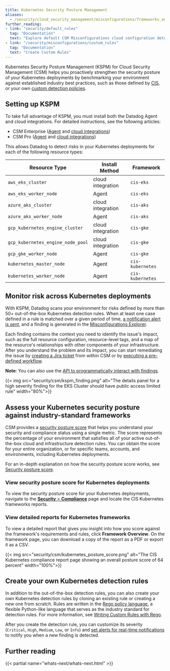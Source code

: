 ```yaml
---
title: Kubernetes Security Posture Management
aliases:
  - /security/cloud_security_management/misconfigurations/frameworks_and_benchmarks/kspm/
further_reading:
- link: "security/default_rules"
  tag: "Documentation"
  text: "Explore default CSM Misconfigurations cloud configuration detection rules"
- link: "/security/misconfigurations/custom_rules"
  tag: "Documentation"
  text: "Create Custom Rules"
---
```


Kubernetes Security Posture Management (KSPM) for Cloud Security Management (CSM) helps you proactively strengthen the security posture of your Kubernetes deployments by benchmarking your environment against established industry best practices, such as those defined by [CIS][1], or your own [custom detection policies](#create-your-own-kubernetes-detection-rules).

## Setting up KSPM

To take full advantage of KSPM, you must install both the Datadog Agent and cloud integrations. For detailed instructions, see the following articles:

- CSM Enterprise ([Agent][14] and [cloud integrations][15])
- CSM Pro ([Agent][12] and [cloud integrations][13])

This allows Datadog to detect risks in your Kubernetes deployments for each of the following resource types:

| Resource Type                     | Install Method    | Framework        |
|-----------------------------------|-------------------|------------------|
| `aws_eks_cluster`                 | cloud integration | `cis-eks`        |
| `aws_eks_worker_node`             | Agent             | `cis-eks`        |
| `azure_aks_cluster`               | cloud integration | `cis-aks`        |
| `azure_aks_worker_node`           | Agent             | `cis-aks`        |
| `gcp_kubernetes_engine_cluster`   | cloud integration | `cis-gke`        |
| `gcp_kubernetes_engine_node_pool` | cloud integration | `cis-gke`        |
| `gcp_gke_worker_node`             | Agent             | `cis-gke`        |
| `kubernetes_master_node`          | Agent             | `cis-kubernetes` |
| `kubernetes_worker_node`          | Agent             | `cis-kubernetes` |

## Monitor risk across Kubernetes deployments

With KSPM, Datadog scans your environment for risks defined by more than 50+ out-of-the-box Kubernetes detection rules. When at least one case defined in a rule is matched over a given period of time, [a notification alert is sent][6], and a finding is generated in the [Misconfigurations Explorer][11].

Each finding contains the context you need to identify the issue's impact, such as the full resource configuration, resource-level tags, and a map of the resource's relationships with other components of your infrastructure. After you understand the problem and its impact, you can start remediating the issue by [creating a Jira ticket][7] from within CSM or by [executing a pre-defined workflow][8].

**Note**: You can also use the [API to programmatically interact with findings][10].

{{< img src="security/csm/kspm_finding.png" alt="The details panel for a high severity finding for the EKS Cluster should have public access limited rule" width="80%">}}

## Assess your Kubernetes security posture against industry-standard frameworks

CSM provides a [security posture score][2] that helps you understand your security and compliance status using a single metric. The score represents the percentage of your environment that satisfies all of your active out-of-the-box cloud and infrastructure detection rules. You can obtain the score for your entire organization, or for specific teams, accounts, and environments, including Kubernetes deployments.

For an in-depth explanation on how the security posture score works, see [Security posture score][3].

### View security posture score for Kubernetes deployments

To view the security posture score for your Kubernetes deployments, navigate to the [**Security** > **Compliance**][9] page and locate the CIS Kubernetes frameworks reports.

### View detailed reports for Kubernetes frameworks

To view a detailed report that gives you insight into how you score against the framework's requirements and rules, click **Framework Overview**. On the framework page, you can download a copy of the report as a PDF or export it as a CSV.

{{< img src="security/csm/kubernetes_posture_score.png" alt="The CIS Kubernetes compliance report page showing an overall posture score of 64 percent" width="100%">}}

## Create your own Kubernetes detection rules

In addition to the out-of-the-box detection rules, you can also create your own Kubernetes detection rules by cloning an existing rule or creating a new one from scratch. Rules are written in the [Rego policy language][4], a flexible Python-like language that serves as the industry standard for detection rules. For more information, see [Writing Custom Rules with Rego][5].

After you create the detection rule, you can customize its severity (`Critical`, `High`, `Medium`, `Low`, or `Info`) and [set alerts for real-time notifications][6] to notify you when a new finding is detected.

## Further reading

{{< partial name="whats-next/whats-next.html" >}}

[1]: https://www.cisecurity.org/cis-benchmarks
[2]: /security/cloud_security_management#track-your-organizations-health
[3]: /glossary/#security-posture-score
[4]: https://www.openpolicyagent.org/docs/latest/policy-language/
[5]: /security/cloud_security_management/guide/writing_rego_rules/
[6]: /security/misconfigurations/compliance_rules#set-notification-targets-for-compliance-rules
[7]: /security/cloud_security_management/review_remediate/jira
[8]: /security/cloud_security_management/review_remediate/workflows
[9]: https://app.datadoghq.com/security/compliance/home
[10]: /api/latest/security-monitoring/#list-findings
[11]: https://app.datadoghq.com/security/compliance
[12]: /security/cloud_security_management/setup/csm_pro/agent/kubernetes
[13]: /security/cloud_security_management/setup/csm_pro/cloud_accounts
[14]: /security/cloud_security_management/setup/csm_enterprise/agent/kubernetes
[15]: /security/cloud_security_management/setup/csm_enterprise/cloud_accounts